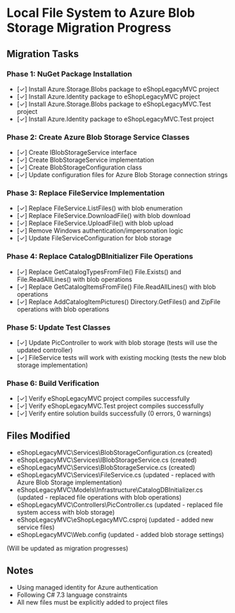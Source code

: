 # Local File System to Azure Blob Storage Migration Progress

## Migration Tasks

### Phase 1: NuGet Package Installation
- [✓] Install Azure.Storage.Blobs package to eShopLegacyMVC project
- [✓] Install Azure.Identity package to eShopLegacyMVC project  
- [✓] Install Azure.Storage.Blobs package to eShopLegacyMVC.Test project
- [✓] Install Azure.Identity package to eShopLegacyMVC.Test project

### Phase 2: Create Azure Blob Storage Service Classes
- [✓] Create IBlobStorageService interface
- [✓] Create BlobStorageService implementation
- [✓] Create BlobStorageConfiguration class
- [✓] Update configuration files for Azure Blob Storage connection strings

### Phase 3: Replace FileService Implementation
- [✓] Replace FileService.ListFiles() with blob enumeration
- [✓] Replace FileService.DownloadFile() with blob download
- [✓] Replace FileService.UploadFile() with blob upload
- [✓] Remove Windows authentication/impersonation logic
- [✓] Update FileServiceConfiguration for blob storage

### Phase 4: Replace CatalogDBInitializer File Operations
- [✓] Replace GetCatalogTypesFromFile() File.Exists() and File.ReadAllLines() with blob operations
- [✓] Replace GetCatalogItemsFromFile() File.ReadAllLines() with blob operations  
- [✓] Replace AddCatalogItemPictures() Directory.GetFiles() and ZipFile operations with blob operations

### Phase 5: Update Test Classes
- [✓] Update PicController to work with blob storage (tests will use the updated controller)
- [✓] FileService tests will work with existing mocking (tests the new blob storage implementation)

### Phase 6: Build Verification
- [✓] Verify eShopLegacyMVC project compiles successfully
- [✓] Verify eShopLegacyMVC.Test project compiles successfully
- [✓] Verify entire solution builds successfully (0 errors, 0 warnings)

## Files Modified
- eShopLegacyMVC\Services\BlobStorageConfiguration.cs (created)
- eShopLegacyMVC\Services\IBlobStorageService.cs (created)
- eShopLegacyMVC\Services\BlobStorageService.cs (created)
- eShopLegacyMVC\Services\FileService.cs (updated - replaced with Azure Blob Storage implementation)
- eShopLegacyMVC\Models\Infrastructure\CatalogDBInitializer.cs (updated - replaced file operations with blob operations)
- eShopLegacyMVC\Controllers\PicController.cs (updated - replaced file system access with blob storage)
- eShopLegacyMVC\eShopLegacyMVC.csproj (updated - added new service files)
- eShopLegacyMVC\Web.config (updated - added blob storage settings)

(Will be updated as migration progresses)

## Notes
- Using managed identity for Azure authentication
- Following C# 7.3 language constraints
- All new files must be explicitly added to project files
